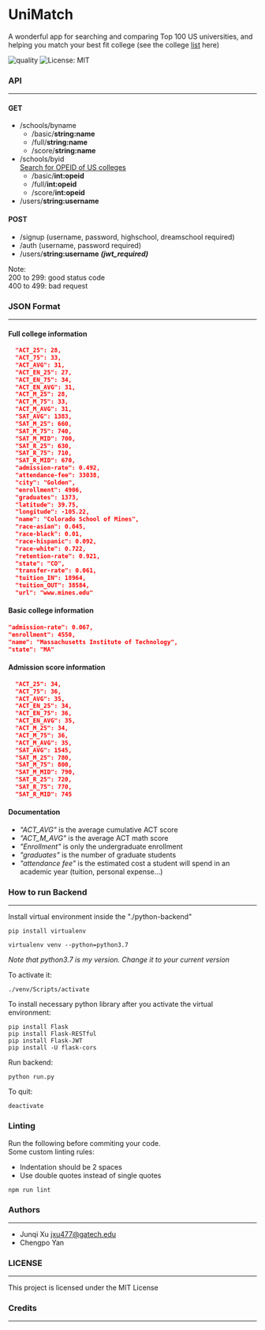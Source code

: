# UniMatch
A wonderful app for searching and comparing Top 100 US universities, and helping you match your best fit college
(see the college [list](https://www.usnews.com/best-colleges/rankings/national-universities) here)

![quality](https://github.com/JackyXu-Cool/UniMatch/workflows/quality/badge.svg)
![License: MIT](https://img.shields.io/badge/License-MIT-yellow.svg)

### API
-------------
#### GET 
- /schools/byname  
    - /basic/**string:name**
    - /full/**string:name**
    - /score/**string:name**
- /schools/byid  
[Search for OPEID of US colleges](https://opecode.com/)
    - /basic/**int:opeid**
    - /full/**int:opeid**
    - /score/**int:opeid**
- /users/**string:username**
#### POST
- /signup (username, password, highschool, dreamschool required)
- /auth (username, password required)
- /users/**string:username**  _**(jwt_required)**_

Note:  <br />
200 to 299: good status code <br />
400 to 499: bad request

### JSON Format
-----
#### Full college information
``` JSON
  "ACT_25": 28,
  "ACT_75": 33,
  "ACT_AVG": 31,
  "ACT_EN_25": 27,
  "ACT_EN_75": 34,
  "ACT_EN_AVG": 31,
  "ACT_M_25": 28,
  "ACT_M_75": 33,
  "ACT_M_AVG": 31,
  "SAT_AVG": 1383,
  "SAT_M_25": 660,
  "SAT_M_75": 740,
  "SAT_M_MID": 700,
  "SAT_R_25": 630,
  "SAT_R_75": 710,
  "SAT_R_MID": 670,
  "admission-rate": 0.492,
  "attendance-fee": 33038,
  "city": "Golden",
  "enrollment": 4906,
  "graduates": 1373,
  "latitude": 39.75,
  "longitude": -105.22,
  "name": "Colorado School of Mines",
  "race-asian": 0.045,
  "race-black": 0.01,
  "race-hispanic": 0.092,
  "race-white": 0.722,
  "retention-rate": 0.921,
  "state": "CO",
  "transfer-rate": 0.061,
  "tuition_IN": 18964,
  "tuition_OUT": 38584,
  "url": "www.mines.edu"
```

#### Basic college information
``` JSON
"admission-rate": 0.067,
"enrollment": 4550,
"name": "Massachusetts Institute of Technology",
"state": "MA"
```

#### Admission score information
``` JSON
  "ACT_25": 34,
  "ACT_75": 36,
  "ACT_AVG": 35,
  "ACT_EN_25": 34,
  "ACT_EN_75": 36,
  "ACT_EN_AVG": 35,
  "ACT_M_25": 34,
  "ACT_M_75": 36,
  "ACT_M_AVG": 35,
  "SAT_AVG": 1545,
  "SAT_M_25": 780,
  "SAT_M_75": 800,
  "SAT_M_MID": 790,
  "SAT_R_25": 720,
  "SAT_R_75": 770,
  "SAT_R_MID": 745
```

#### Documentation
- _"ACT_AVG"_ is the average cumulative ACT score
- _"ACT_M_AVG"_ is the average ACT math score
- _"Enrollment"_ is only the undergraduate enrollment
- _"graduates"_ is the number of graduate students
- _"attendance fee"_ is the estimated cost a student will spend in an academic year (tuition, personal expense...)

### How to run Backend
-------------
Install virtual environment inside the "./python-backend"
```shell
pip install virtualenv

virtualenv venv --python=python3.7
```
_Note that python3.7 is my version. Change it to your current version_ <br />

To activate it:
```shell
./venv/Scripts/activate
```
To install necessary python library after you activate the virtual environment:
```shell
pip install Flask
pip install Flask-RESTful
pip install Flask-JWT
pip install -U flask-cors
```
Run backend:
```
python run.py
```
To quit:
```
deactivate
```

### Linting
Run the following before commiting your code. <br />
Some custom linting rules:
- Indentation should be 2 spaces
- Use double quotes instead of single quotes
```
npm run lint
```

### Authors
---------------
- Junqi Xu  jxu477@gatech.edu
- Chengpo Yan   

### LICENSE
---------------
This project is licensed under the MIT License

### Credits
---------------
